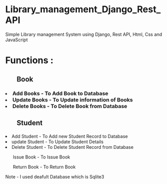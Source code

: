 # Library_management_Django_Rest_API
Simple Library management System  using Django, Rest API, Html, Css and JavaScript

<h1>Functions :
  <h2><ul>Book </h2>
    
  <h3><li>Add Books - To Add Book to Database </li>
  <li>Update Books - To Update information of Books </li>
    <li>Delete Books - To Delete Book from Database  </li></h3>
    </ul>
    <h2><ul>Student</h2>
      
  <li>Add Student -  To Add new Student Record to Database </li>
  <li>update Student - To Update Student Details </li>
  <li>Delete Student - To Delete Student Record from Database </li>
      </ul>
  <ul>Issue Book - To Issue Book</ul>
  <ul>Return Book - To Return Book </ul>

Note - I used deafult Database which is Sqlite3 
